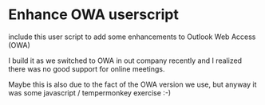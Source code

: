 # Enhance OWA userscript
include this user script to add some enhancements to Outlook Web Access (OWA)

I build it as we switched to OWA in out company recently and I realized there was no good support for online meetings.

Maybe this is also due to the fact of the OWA version we use, but anyway it was some javascript / tempermonkey exercise :-) 